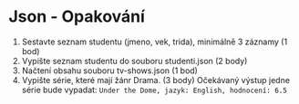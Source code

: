 # Json - Opakování

1. Sestavte seznam studentu (jmeno, vek, trida), minimálně 3 záznamy (1 bod)
2. Vypište seznam studentu do souboru studenti.json (2 body)  
3. Načtení obsahu souboru tv-shows.json (1 bod)
4. Vypište série, které mají žánr Drama. (3 body)
Očekávaný výstup jedne série bude vypadat: `Under the Dome, jazyk: English, hodnocení: 6.5`